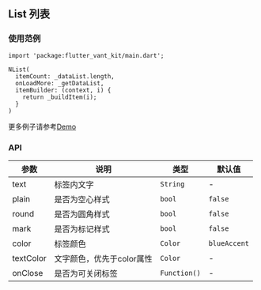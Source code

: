 ## List 列表

### 使用范例

```
import 'package:flutter_vant_kit/main.dart';

NList(
  itemCount: _dataList.length,
  onLoadMore: _getDataList,
  itemBuilder: (context, i) {
    return _buildItem(i);
  }
)
```

更多例子请参考[Demo](https://github.com/benjaken/flutter_vant_kit/blob/master/example/lib/routes/demoList.dart)

### API

| 参数 | 说明 | 类型 | 默认值 |
| ------------ | ------------ | ------------ | ------------ |
| text | 标签内文字 | `String` | - |
| plain | 是否为空心样式 | `bool` | `false` |
| round | 是否为圆角样式 | `bool` | `false` |
| mark | 是否为标记样式 | `bool` | `false` |
| color | 标签颜色 | `Color` | `blueAccent` |
| textColor | 文字颜色，优先于color属性 | `Color` | - |
| onClose | 是否为可关闭标签 | `Function()` | - |
